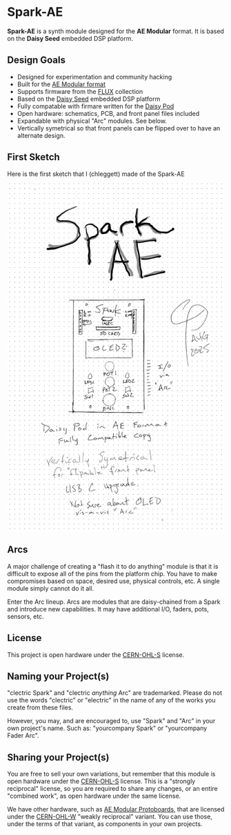 # Spark-AE

**Spark-AE** is a synth module designed for the **AE Modular** format. It is based on the **Daisy Seed** embedded DSP platform.

## Design Goals
- Designed for experimentation and community hacking
- Built for the [AE Modular format](https://wiki.aemodular.com/#/diy/aemodular-technical-guide.md)
- Supports firmware from the [FLUX](https://github.com/clectric-diy/FLUX) collection
- Based on the [Daisy Seed](https://daisy.audio/hardware/Seed) embedded DSP platform
- Fully compatable with firmare written for the [Daisy Pod](https://daisy.audio/product/Daisy-Pod/)
- Open hardware: schematics, PCB, and front panel files included
- Expandable with physical "Arc" modules. See below.
- Vertically symetrical so that front panels can be flipped over to have an alternate design.


## First Sketch

Here is the first sketch that I (chleggett) made of the Spark-AE

![rough sketch of the module with some written design goals from the list above.](docs/Spark-AE-1st-Sketch.png)

## Arcs
A major challenge of creating a "flash it to do anything" module is that it is difficult to expose all of the pins from the platform chip. You have to make compromises based on space, desired use, physical controls, etc. A single module simply cannot do it all.

Enter the Arc lineup. Arcs are modules that are daisy-chained from a Spark and introduce new capabilities. It may have additional I/O, faders, pots, sensors, etc.

## License
This project is open hardware under the [CERN-OHL-S](https://gitlab.com/ohwr/project/cernohl/-/wikis/uploads/b236492596cfc91c12def7d50bbf7da0/cern_ohl_s_v2.pdf) license.

## Naming your Project(s)
"clectric Spark" and "clectric _anything_ Arc" are trademarked. Please do not use the words "clectric" or "electric" in the name of any of the works you create from these files.

However, you may, and are encouraged to, use "Spark" and "Arc" in your own project's name. Such as: "yourcompany Spark" or "yourcompany Fader Arc".

## Sharing your Project(s)
You are free to sell your own variations, but remember that this module is open hardware under the [CERN-OHL-S](https://gitlab.com/ohwr/project/cernohl/-/wikis/uploads/819d71bea3458f71fba6cf4fb0f2de6b/cern_ohl_s_v2.txt) license. This is a "strongly reciprocal" license, so you are required to share any changes, or an entire "combined work", as open hardware under the same license.


We have other hardware, such as [AE Modular Protoboards](https://github.com/clectric-diy/Protoboards-AE), that are licensed under the [CERN-OHL-W](https://gitlab.com/ohwr/project/cernohl/-/wikis/uploads/82b567f43ce515395f7ddbfbad7a8806/cern_ohl_w_v2.txt) "weakly reciprocal" variant. You can use those, under the terms of that variant, as components in your own projects.
